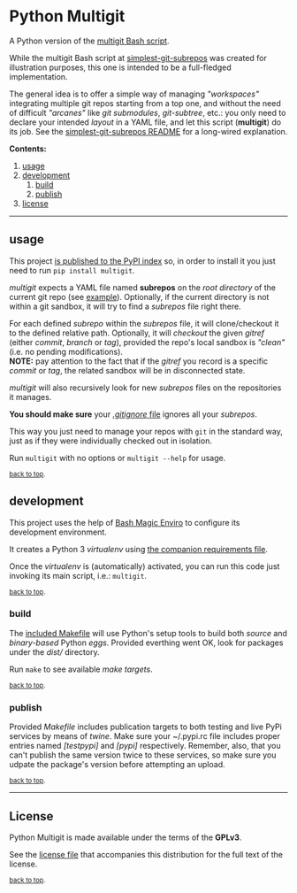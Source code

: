 # Python Multigit<a name="top"></a>

A Python version of the [multigit Bash script](https://github.com/jmnavarrol/simplest-git-subrepos).

While the multigit Bash script at [simplest-git-subrepos](https://github.com/jmnavarrol/simplest-git-subrepos) was created for illustration purposes, this one is intended to be a full-fledged implementation.

The general idea is to offer a simple way of managing *"workspaces"* integrating multiple git repos starting from a top one, and without the need of difficult *"arcanes"* like *git submodules*, *git-subtree*, etc.: you only need to declare your intended *layout* in a YAML file, and let this script (**multigit**) do its job.  See the [simplest-git-subrepos README](https://github.com/jmnavarrol/simplest-git-subrepos#readme) for a long-wired explanation.

**Contents:**<a name="contents"></a>
1. [usage](#usage)
1. [development](#development)
   1. [build](#build)
   1. [publish](#publish)
1. [license](#license)

----

## usage<a name="usage"></a>
This project [is published to the PyPI index](https://pypi.org/project/multigit/) so, in order to install it you just need to run `pip install multigit`.

*multigit* expects a YAML file named **subrepos** on the *root directory* of the current git repo (see [example](./subrepos)).  Optionally, if the current directory is not within a git sandbox, it will try to find a *subrepos* file right there.

For each defined *subrepo* within the *subrepos* file, it will clone/checkout it to the defined relative path.  Optionally, it will *checkout* the given *gitref* (either *commit*, *branch* or *tag*), provided the repo's local sandbox is *"clean"* (i.e. no pending modifications).  
  **NOTE:** pay attention to the fact that if the *gitref* you record is a specific *commit* or *tag*, the related sandbox will be in disconnected state.

*multigit* will also recursively look for new *subrepos* files on the repositories it manages.

**You should make sure** your [*.gitignore* file](./.gitignore) ignores all your *subrepos*.

This way you just need to manage your repos with `git` in the standard way, just as if they were individually checked out in isolation.

Run `multigit` with no options or `multigit --help` for usage.

<sub>[back to top](#top).</sub>

## development<a name="development"></a>
This project uses the help of [Bash Magic Enviro](https://github.com/jmnavarrol/bash-magic-enviro) to configure its development environment.

It creates a Python 3 *virtualenv* using [the companion requirements file](./python-virtualenvs/multigit-development.requirements).

Once the *virtualenv* is (automatically) activated, you can run this code just invoking its main script, i.e.: `multigit`.

<sub>[back to top](#top).</sub>

### build<a name="build"></a>
The [included Makefile](./src/Makefile) will use Python's setup tools to build both *source* and *binary-based* Python *eggs*.  Provided everthing went OK, look for packages under the *dist/* directory.

Run `make` to see available *make targets*.

<sub>[back to top](#top).</sub>

### publish<a name="publish"></a>
Provided *Makefile* includes publication targets to both testing and live PyPi services by means of *twine*.  Make sure your ~/.pypi.rc file includes proper entries named *[testpypi]* and *[pypi]* respectively.  Remember, also, that you can't publish the same version twice to these services, so make sure you udpate the package's version before attempting an upload.

<sub>[back to top](#top).</sub>

------

## License<a name="license"></a>
Python Multigit is made available under the terms of the **GPLv3**.

See the [license file](./LICENSE) that accompanies this distribution for the full text of the license.

<sub>[back to top](#top).</sub>
